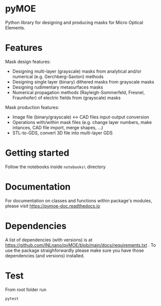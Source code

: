 # pyMOE
Python library for designing and producing masks for Micro Optical Elements. 


# Features
Mask design features: 
* Designing multi-layer (grayscale) masks from analytical and/or numerical (e.g. Gerchberg–Saxton) methods  
* Designing single layer (binary) dithered masks from grayscale masks 
* Designing rudimentary metasurfaces masks 
* Numerical propagation methods (Rayleigh-Sommerfeld, Fresnel, Fraunhofer) of electric fields from (grayscale) masks 

Mask production features: 
* Image file (binary/grayscale) <-> CAD files input-output conversion  
* Operations with/within mask files (e.g. change layer numbers, make intances, CAD file import, merge shapes, ...)  
* STL-to-GDS, convert 3D file into multi-layer GDS 


# Getting started

Follow the notebooks inside `notebooks\` directory


# Documentation

For documentation on classes and functions within package's modules, please visit https://pymoe-doc.readthedocs.io 

# Dependencies

A list of dependencies (with versions) is at https://github.com/INLnano/pyMOE/blob/main/docs/requirements.txt . To use the package straighforwardly please make sure you have those dependencies (and versions) installed. 

# Test

From root folder run
```
pytest
```    


